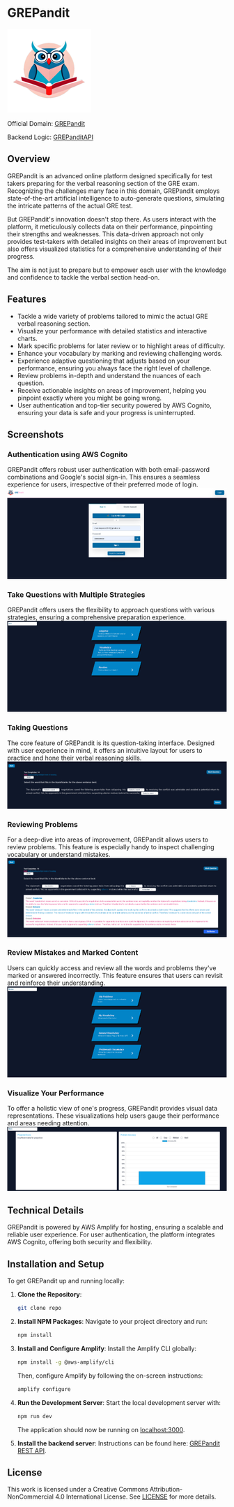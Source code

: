 # GREPandit
![GREPandit Logo](./public/icons/icon-192x192.png)

Official Domain: [GREPandit](https://grepandit.com)

Backend Logic: [GREPanditAPI](https://github.com/TappingWater/GREPandit)

## Overview
GREPandit is an advanced online platform designed specifically for test takers preparing for the verbal reasoning section of the GRE exam. Recognizing the challenges many face in this domain, GREPandit employs state-of-the-art artificial intelligence to auto-generate questions, simulating the intricate patterns of the actual GRE test.

But GREPandit's innovation doesn't stop there. As users interact with the platform, it meticulously collects data on their performance, pinpointing their strengths and weaknesses. This data-driven approach not only provides test-takers with detailed insights on their areas of improvement but also offers visualized statistics for a comprehensive understanding of their progress.

The aim is not just to prepare but to empower each user with the knowledge and confidence to tackle the verbal section head-on.

## Features
- Tackle a wide variety of problems tailored to mimic the actual GRE verbal reasoning section.
- Visualize your performance with detailed statistics and interactive charts.
- Mark specific problems for later review or to highlight areas of difficulty.
- Enhance your vocabulary by marking and reviewing challenging words.
- Experience adaptive questioning that adjusts based on your performance, ensuring you always face the right level of challenge.
- Review problems in-depth and understand the nuances of each question.
- Receive actionable insights on areas of improvement, helping you pinpoint exactly where you might be going wrong.
- User authentication and top-tier security powered by AWS Cognito, ensuring your data is safe and your progress is uninterrupted.

## Screenshots
### Authentication using AWS Cognito
GREPandit offers robust user authentication with both email-password combinations and Google's social sign-in. This ensures a seamless experience for users, irrespective of their preferred mode of login.
![Authentication using AWS Cognito and Google](./public/screenshots/authGoogle.png)

### Take Questions with Multiple Strategies
GREPandit offers users the flexibility to approach questions with various strategies, ensuring a comprehensive preparation experience.
![Multiple Strategies Interface](./public/screenshots/multipleStrats.png)

### Taking Questions
The core feature of GREPandit is its question-taking interface. Designed with user experience in mind, it offers an intuitive layout for users to practice and hone their verbal reasoning skills.
![Taking Questions Interface](./public/screenshots/problems.png)
### Reviewing Problems
For a deep-dive into areas of improvement, GREPandit allows users to review problems. This feature is especially handy to inspect challenging vocabulary or understand mistakes.
![Reviewing Problems Interface](./public/screenshots/review.png)

### Review Mistakes and Marked Content
Users can quickly access and review all the words and problems they've marked or answered incorrectly. This feature ensures that users can revisit and reinforce their understanding.
![Review Mistakes Interface](./public/screenshots/reviewMistakes.png)

### Visualize Your Performance
To offer a holistic view of one's progress, GREPandit provides visual data representations. These visualizations help users gauge their performance and areas needing attention.
![Performance Visualization](./public/screenshots/visualizeData.png)

## Technical Details

GREPandit is powered by AWS Amplify for hosting, ensuring a scalable and reliable user experience. For user authentication, the platform integrates AWS Cognito, offering both security and flexibility.

## Installation and Setup

To get GREPandit up and running locally:

1. **Clone the Repository**:
    ```bash
    git clone repo
    ```

2. **Install NPM Packages**:
    Navigate to your project directory and run:
    ```bash
    npm install
    ```

3. **Install and Configure Amplify**:
    Install the Amplify CLI globally:
    ```bash
    npm install -g @aws-amplify/cli
    ```
    Then, configure Amplify by following the on-screen instructions:
    ```bash
    amplify configure
    ```

4. **Run the Development Server**:
    Start the local development server with:
    ```bash
    npm run dev
    ```
    The application should now be running on [localhost:3000](http://localhost:3000).
	

4. **Install the backend server**:
	Instructions can be found here: [GREPandit REST API](https://github.com/TappingWater/GREPanditAPI).

## License

This work is licensed under a Creative Commons Attribution-NonCommercial 4.0
International License. See [LICENSE](LICENSE.md) for more details.
